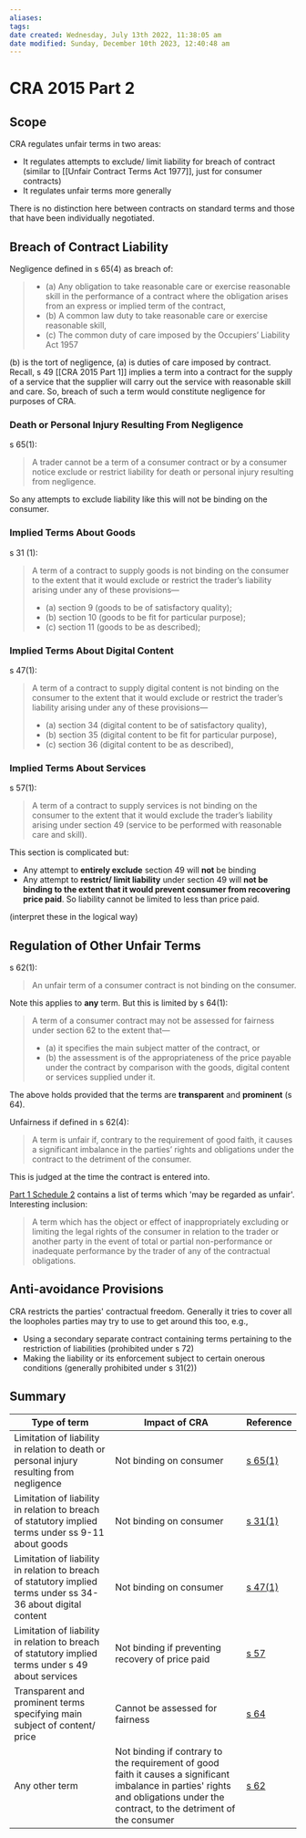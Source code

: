 ```yaml
---
aliases: 
tags: 
date created: Wednesday, July 13th 2022, 11:38:05 am
date modified: Sunday, December 10th 2023, 12:40:48 am
---
```


# CRA 2015 Part 2

## Scope

CRA regulates unfair terms in two areas:

- It regulates attempts to exclude/ limit liability for breach of contract (similar to [[Unfair Contract Terms Act 1977]], just for consumer contracts)
- It regulates unfair terms more generally

There is no distinction here between contracts on standard terms and those that have been individually negotiated.

## Breach of Contract Liability

Negligence defined in s 65(4) as breach of:

> - (a) Any obligation to take reasonable care or exercise reasonable skill in the performance of a contract where the obligation arises from an express or implied term of the contract,
> - (b) A common law duty to take reasonable care or exercise reasonable skill,
> - (c) The common duty of care imposed by the Occupiers’ Liability Act 1957

(b) is the tort of negligence, (a) is duties of care imposed by contract. Recall, s 49 [[CRA 2015 Part 1]] implies a term into a contract for the supply of a service that the supplier will carry out the service with reasonable skill and care. So, breach of such a term would constitute negligence for purposes of CRA.

### Death or Personal Injury Resulting From Negligence

s 65(1):

> A trader cannot be a term of a consumer contract or by a consumer notice exclude or restrict liability for death or personal injury resulting from negligence.

So any attempts to exclude liability like this will not be binding on the consumer.

### Implied Terms About Goods

s 31 (1):

> A term of a contract to supply goods is not binding on the consumer to the extent that it would exclude or restrict the trader’s liability arising under any of these provisions—
> - (a) section 9 (goods to be of satisfactory quality);
> - (b) section 10 (goods to be fit for particular purpose);
> - (c) section 11 (goods to be as described);

### Implied Terms About Digital Content

s 47(1):

> A term of a contract to supply digital content is not binding on the consumer to the extent that it would exclude or restrict the trader’s liability arising under any of these provisions—
> - (a) section 34 (digital content to be of satisfactory quality),
> - (b) section 35 (digital content to be fit for particular purpose),
> - (c) section 36 (digital content to be as described),

### Implied Terms About Services

s 57(1):

>A term of a contract to supply services is not binding on the consumer to the extent that it would exclude the trader’s liability arising under section 49 (service to be performed with reasonable care and skill).

This section is complicated but:

- Any attempt to **entirely exclude** section 49 will **not** be binding
- Any attempt to **restrict/ limit liability** under section 49 will **not be binding to the extent that it would prevent consumer from recovering price paid**. So liability cannot be limited to less than price paid.

(interpret these in the logical way)

## Regulation of Other Unfair Terms

s 62(1):

>An unfair term of a consumer contract is not binding on the consumer.

Note this applies to **any** term. But this is limited by s 64(1):

> A term of a consumer contract may not be assessed for fairness under section 62 to the extent that—
> - (a) it specifies the main subject matter of the contract, or
> - (b) the assessment is of the appropriateness of the price payable under the contract by comparison with the goods, digital content or services supplied under it.

The above holds provided that the terms are **transparent** and **prominent** (s 64).

Unfairness if defined in s 62(4):

> A term is unfair if, contrary to the requirement of good faith, it causes a significant imbalance in the parties’ rights and obligations under the contract to the detriment of the consumer.

This is judged at the time the contract is entered into.

[Part 1 Schedule 2](https://www.legislation.gov.uk/ukpga/2015/15/schedule/2/enacted) contains a list of terms which 'may be regarded as unfair'. Interesting inclusion:

>A term which has the object or effect of inappropriately excluding or limiting the legal rights of the consumer in relation to the trader or another party in the event of total or partial non-performance or inadequate performance by the trader of any of the contractual obligations.

## Anti-avoidance Provisions

CRA restricts the parties' contractual freedom. Generally it tries to cover all the loopholes parties may try to use to get around this too, e.g.,

- Using a secondary separate contract containing terms pertaining to the restriction of liabilities (prohibited under s 72)
- Making the liability or its enforcement subject to certain onerous conditions (generally prohibited under s 31(2))

## Summary

Type of term | Impact of CRA | Reference
---|---|---
Limitation of liability in relation to death or personal injury resulting from negligence | Not binding on consumer | [s 65(1)](https://www.legislation.gov.uk/ukpga/2015/15/section/65/enacted)
Limitation of liability in relation to breach of statutory implied terms under ss 9-11 about goods | Not binding on consumer | [s 31(1)](https://www.legislation.gov.uk/ukpga/2015/15/section/31/enacted)
Limitation of liability in relation to breach of statutory implied terms under ss 34-36 about digital content | Not binding on consumer | [s 47(1)](https://www.legislation.gov.uk/ukpga/2015/15/section/47/enacted)
Limitation of liability in relation to breach of statutory implied terms under s 49 about services | Not binding if preventing recovery of price paid | [s 57](https://www.legislation.gov.uk/ukpga/2015/15/section/57/enacted)
Transparent and prominent terms specifying main subject of content/ price | Cannot be assessed for fairness | [s 64](https://www.legislation.gov.uk/ukpga/2015/15/section/64/enacted)
Any other term | Not binding if contrary to the requirement of good faith it causes a significant imbalance in parties' rights and obligations under the contract, to the detriment of the consumer | [s 62](https://www.legislation.gov.uk/ukpga/2015/15/section/62/enacted)
